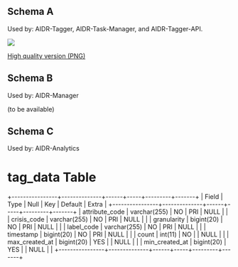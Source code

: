 ## Schema A 
Used by: AIDR-Tagger, AIDR-Task-Manager, and AIDR-Tagger-API.

![](http://i.imgur.com/WEn6pcl.png)

[High quality version (PNG)](http://i.imgur.com/WEn6pcl.png)

## Schema B
Used by: AIDR-Manager

(to be available)


## Schema C

Used by: AIDR-Analytics

# tag_data Table

+----------------+--------------+------+-----+---------+-------+
| Field          | Type         | Null | Key | Default | Extra |
+----------------+--------------+------+-----+---------+-------+
| attribute_code | varchar(255) | NO   | PRI | NULL    |       |
| crisis_code    | varchar(255) | NO   | PRI | NULL    |       |
| granularity    | bigint(20)   | NO   | PRI | NULL    |       |
| label_code     | varchar(255) | NO   | PRI | NULL    |       |
| timestamp      | bigint(20)   | NO   | PRI | NULL    |       |
| count          | int(11)      | NO   |     | NULL    |       |
| max_created_at | bigint(20)   | YES  |     | NULL    |       |
| min_created_at | bigint(20)   | YES  |     | NULL    |       |
+----------------+--------------+------+-----+---------+-------+
